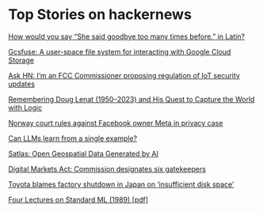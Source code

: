 # Top Stories on hackernews <br />
[How would you say “She said goodbye too many times before.” in Latin?](https://latin.stackexchange.com/a/21492)

[Gcsfuse: A user-space file system for interacting with Google Cloud Storage](https://github.com/GoogleCloudPlatform/gcsfuse)

[Ask HN: I’m an FCC Commissioner proposing regulation of IoT security updates]()

[Remembering Doug Lenat (1950–2023) and His Quest to Capture the World with Logic](https://writings.stephenwolfram.com/2023/09/remembering-doug-lenat-1950-2023-and-his-quest-to-capture-the-world-with-logic/)

[Norway court rules against Facebook owner Meta in privacy case](https://www.reuters.com/technology/norway-data-regulator-fine-meta-over-privacy-breaches-2023-08-07/)

[Can LLMs learn from a single example?](https://www.fast.ai/posts/2023-09-04-learning-jumps/)

[Satlas: Open Geospatial Data Generated by AI](https://satlas.allen.ai/)

[Digital Markets Act: Commission designates six gatekeepers](https://ec.europa.eu/commission/presscorner/detail/en/ip_23_4328)

[Toyota blames factory shutdown in Japan on ‘insufficient disk space’](https://www.theguardian.com/business/2023/sep/06/toyota-blames-factory-shutdown-in-japan-on-insufficient-disk-space)

[Four Lectures on Standard ML (1989) [pdf]](https://www.cs.tufts.edu/~nr/cs257/archive/mads-tofte/four-lectures.pdf)

